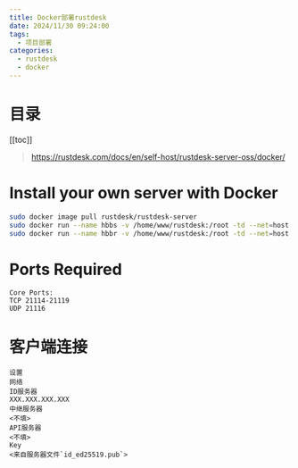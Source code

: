 ```yaml
---
title: Docker部署rustdesk
date: 2024/11/30 09:24:00
tags:
  - 项目部署
categories:
  - rustdesk
  - docker
---
```


# 目录

[[toc]]

> <https://rustdesk.com/docs/en/self-host/rustdesk-server-oss/docker/>

# Install your own server with Docker

```bash
sudo docker image pull rustdesk/rustdesk-server
sudo docker run --name hbbs -v /home/www/rustdesk:/root -td --net=host --restart unless-stopped rustdesk/rustdesk-server hbbs
sudo docker run --name hbbr -v /home/www/rustdesk:/root -td --net=host --restart unless-stopped rustdesk/rustdesk-server hbbr
```

# Ports Required

```text
Core Ports:
TCP 21114-21119
UDP 21116
```

# 客户端连接

```test
设置
网络
ID服务器
XXX.XXX.XXX.XXX
中继服务器
<不填>
API服务器
<不填>
Key
<来自服务器文件`id_ed25519.pub`>
```
